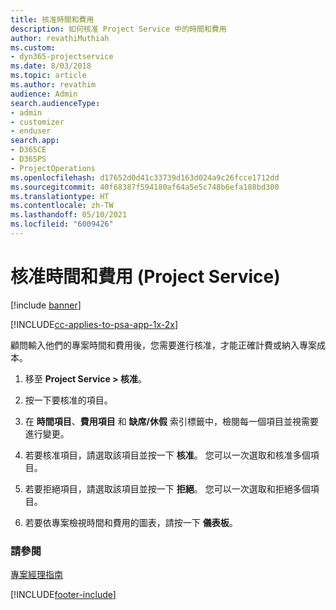 ```yaml
---
title: 核准時間和費用
description: 如何核准 Project Service 中的時間和費用
author: revathiMuthiah
ms.custom:
- dyn365-projectservice
ms.date: 8/03/2018
ms.topic: article
ms.author: revathim
audience: Admin
search.audienceType:
- admin
- customizer
- enduser
search.app:
- D365CE
- D365PS
- ProjectOperations
ms.openlocfilehash: d17652d0d41c33739d163d024a9c26fcce1712dd
ms.sourcegitcommit: 40f68387f594180af64a5e5c748b6efa188bd300
ms.translationtype: HT
ms.contentlocale: zh-TW
ms.lasthandoff: 05/10/2021
ms.locfileid: "6009426"
---
```

# <a name="approve-time-and-expenses-project-service"></a>核准時間和費用 (Project Service)

[!include [banner](../includes/psa-now-project-operations.md)]

[!INCLUDE[cc-applies-to-psa-app-1x-2x](../includes/cc-applies-to-psa-app-1x-2x.md)]

顧問輸入他們的專案時間和費用後，您需要進行核准，才能正確計費或納入專案成本。  
  
1.  移至 **Project Service > 核准**。  
  
2.  按一下要核准的項目。  
  
3.  在 **時間項目**、**費用項目** 和 **缺席/休假** 索引標籤中，檢閱每一個項目並視需要進行變更。  
  
4.  若要核准項目，請選取該項目並按一下 **核准**。 您可以一次選取和核准多個項目。  
  
5.  若要拒絕項目，請選取該項目並按一下 **拒絕**。 您可以一次選取和拒絕多個項目。  
  
6.  若要依專案檢視時間和費用的圖表，請按一下 **儀表板**。  
  
### <a name="see-also"></a>請參閱  
 [專案經理指南](../psa/project-manager-guide.md)


[!INCLUDE[footer-include](../includes/footer-banner.md)]